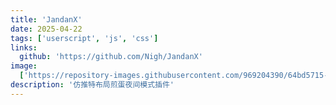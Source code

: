 ```yaml
---
title: 'JandanX'
date: 2025-04-22
tags: ['userscript', 'js', 'css']
links:
  github: 'https://github.com/Nigh/JandanX'
image:
  ['https://repository-images.githubusercontent.com/969204390/64bd5715-b653-4df4-8d4e-fd975a69fbeb']
description: '仿推特布局煎蛋夜间模式插件'
---
```

